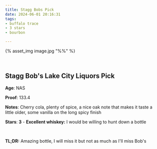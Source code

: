 ```yaml
---
title: Stagg Bobs Pick
date: 2024-06-01 20:16:31
tags:
- buffalo trace
- 3 stars
- bourbon

---
```



{% asset_img image.jpg "%%" %}

&nbsp;

## Stagg Bob's Lake City Liquors Pick

**Age**: NAS

**Proof**: 133.4

**Notes**: Cherry cola, plenty of spice, a nice oak note that makes it taste a little older, some vanilla on the long spicy finish

**Stars**: **3** - **Excellent whiskey:** I would be willing to hunt down a bottle

&nbsp;

**TL;DR:** Amazing bottle, I will miss it but not as much as I'll miss Bob's
